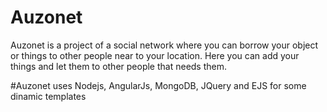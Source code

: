 # Auzonet

Auzonet is a project of a social network where you can borrow your object or things to other people near to your location. Here you can add your things and let them to other people that needs them.

#Auzonet uses Nodejs, AngularJs, MongoDB, JQuery and EJS for some dinamic templates
